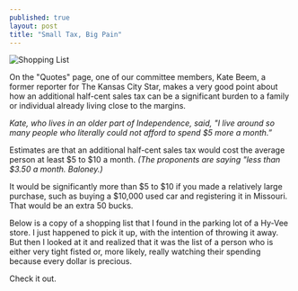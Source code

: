 ```yaml
---
published: true
layout: post
title: "Small Tax, Big Pain"
---
```


<img src="{{ site.baseurl }}/img/shoppinglist.jpg" class="img-responsive" alt="Shopping List">

On the "Quotes" page, one of our committee members, Kate Beem, a former reporter for The Kansas City Star, makes a very good point about how an additional half-cent sales tax can be a significant burden to a family or individual already living close to the margins. 

_Kate, who lives in an older part of Independence, said, "I live around so many people who literally could not afford to spend $5 more a month.”_

Estimates are that an additional half-cent sales tax would cost the average person at least $5 to $10 a month. _(The proponents are saying "less than $3.50 a month. Baloney.)_ 

It would be significantly more than $5 to $10 if you made a relatively large purchase, such as buying a $10,000 used car and registering it in Missouri. That would be an extra 50 bucks.

Below is a copy of a shopping list that I found in the parking lot of a Hy-Vee store. I just happened to pick it up, with the intention of throwing it away. But then I looked at it and realized that it was the list of a person who is either very tight fisted or, more likely, really watching their spending because every dollar is precious.

Check it out.
